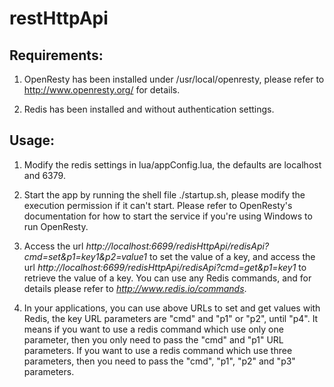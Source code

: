 # restHttpApi

## Requirements:

1. OpenResty has been installed under /usr/local/openresty, please refer to http://www.openresty.org/ for details.

2. Redis has been installed and without authentication settings.


## Usage:

1. Modify the redis settings in lua/appConfig.lua, the defaults are localhost and 6379.

2. Start the app by running the shell file ./startup.sh, please modify the execution permission if it can't start. Please refer to OpenResty's documentation for how to start the service if you're using Windows to run OpenResty.

3. Access the url *http://localhost:6699/redisHttpApi/redisApi?cmd=set&p1=key1&p2=value1* to set the value of a key, and access the url *http://localhost:6699/redisHttpApi/redisApi?cmd=get&p1=key1* to retrieve the value of a key. You can use any Redis commands, and for details please refer to *http://www.redis.io/commands*.

4. In your applications, you can use above URLs to set and get values with Redis, the key URL parameters are "cmd" and "p1" or "p2", until "p4". It means if you want to use a redis command which use only one parameter, then you only need to pass the "cmd" and "p1" URL parameters. If you want to use a redis command which use three parameters, then you need to pass the "cmd", "p1", "p2" and "p3" parameters.



